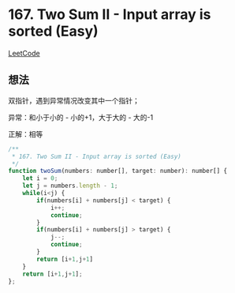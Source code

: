 # 167. Two Sum II - Input array is sorted (Easy)

[LeetCode](https://leetcode.com/problems/two-sum-ii-input-array-is-sorted/)

## 想法

双指针，遇到异常情况改变其中一个指针；

异常：和小于小的 - 小的+1，大于大的 - 大的-1

正解：相等

``` javascript
/**
 * 167. Two Sum II - Input array is sorted (Easy)
 */
function twoSum(numbers: number[], target: number): number[] {
    let i = 0;
    let j = numbers.length - 1;
    while(i<j) {
        if(numbers[i] + numbers[j] < target) {
            i++;
            continue;
        }
        if(numbers[i] + numbers[j] > target) {
            j--;
            continue;
        }
        return [i+1,j+1]
    }
    return [i+1,j+1];
};


```
